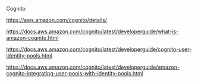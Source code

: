 Cognito

https://aws.amazon.com/cognito/details/

https://docs.aws.amazon.com/cognito/latest/developerguide/what-is-amazon-cognito.html

https://docs.aws.amazon.com/cognito/latest/developerguide/cognito-user-identity-pools.html

https://docs.aws.amazon.com/cognito/latest/developerguide/amazon-cognito-integrating-user-pools-with-identity-pools.html